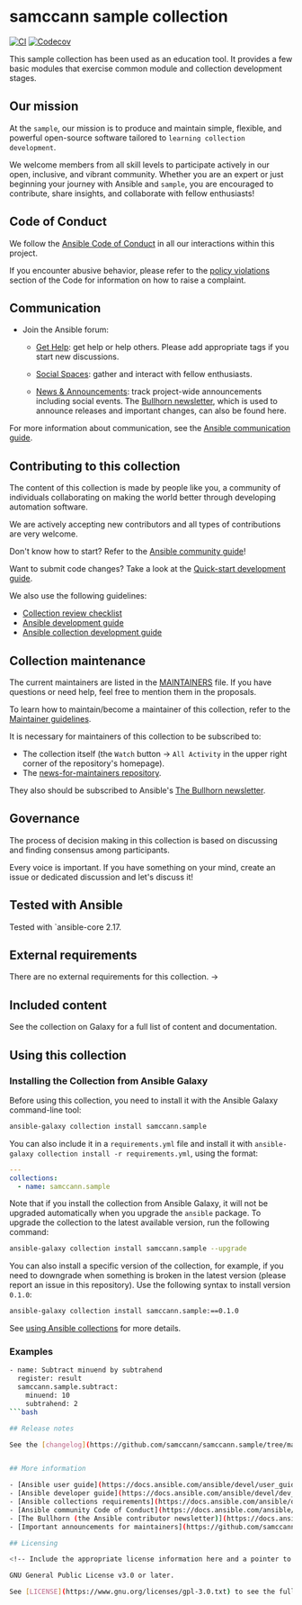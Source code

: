 # samccann sample collection



<!-- CI and code coverage badges -->
[![CI](https://github.com/samccann/samccann.sample/workflows/CI/badge.svg?event=push)](https://github.com/samccann/samccann.sample/actions) [![Codecov](https://img.shields.io/codecov/c/github/samccann/samccann.sample)](https://codecov.io/gh/samccann/samccann.sample)

This sample collection has been used as an education tool. It provides a few basic modules
that exercise common module and collection development stages.

## Our mission

<!-- Put your collection's mission statement in here. Example follows. -->

At the `sample`, our mission is to produce and maintain simple, flexible,
and powerful open-source software tailored to `learning collection development`.

We welcome members from all skill levels to participate actively in our open, inclusive, and vibrant community.
Whether you are an expert or just beginning your journey with Ansible and `sample`,
you are encouraged to contribute, share insights, and collaborate with fellow enthusiasts!

## Code of Conduct

We follow the [Ansible Code of Conduct](https://docs.ansible.com/ansible/devel/community/code_of_conduct.html) in all our interactions within this project.

If you encounter abusive behavior, please refer to the [policy violations](https://docs.ansible.com/ansible/devel/community/code_of_conduct.html#policy-violations) section of the Code for information on how to raise a complaint.

## Communication

<!--
If your collection is not present on the Ansible forum yet, please check out the existing [tags](https://forum.ansible.com/tags) and [groups](https://forum.ansible.com/g) - use what suits your collection. If there is no appropritate tag and group yet, please [request one](https://forum.ansible.com/t/requesting-a-forum-group/503/17).
-->

* Join the Ansible forum:
  * [Get Help](https://forum.ansible.com/c/help/6): get help or help others. Please add appropriate tags if you start new discussions.

  * [Social Spaces](https://forum.ansible.com/c/chat/4): gather and interact with fellow enthusiasts.
  * [News & Announcements](https://forum.ansible.com/c/news/5): track project-wide announcements including social events. The [Bullhorn newsletter](https://docs.ansible.com/ansible/devel/community/communication.html#the-bullhorn), which is used to announce releases and important changes, can also be found here.

For more information about communication, see the [Ansible communication guide](https://docs.ansible.com/ansible/devel/community/communication.html).

## Contributing to this collection

The content of this collection is made by people like you, a community of individuals collaborating on making the world better through developing automation software.

We are actively accepting new contributors and all types of contributions are very welcome.

Don't know how to start? Refer to the [Ansible community guide](https://docs.ansible.com/ansible/devel/community/index.html)!

Want to submit code changes? Take a look at the [Quick-start development guide](https://docs.ansible.com/ansible/devel/community/create_pr_quick_start.html).

We also use the following guidelines:

* [Collection review checklist](https://docs.ansible.com/ansible/devel/community/collection_contributors/collection_reviewing.html)
* [Ansible development guide](https://docs.ansible.com/ansible/devel/dev_guide/index.html)
* [Ansible collection development guide](https://docs.ansible.com/ansible/devel/dev_guide/developing_collections.html#contributing-to-collections)

## Collection maintenance

The current maintainers are listed in the [MAINTAINERS](MAINTAINERS) file. If you have questions or need help, feel free to mention them in the proposals.

To learn how to maintain/become a maintainer of this collection, refer to the [Maintainer guidelines](https://docs.ansible.com/ansible/devel/community/maintainers.html).

It is necessary for maintainers of this collection to be subscribed to:

* The collection itself (the `Watch` button -> `All Activity` in the upper right corner of the repository's homepage).
* The [news-for-maintainers repository](https://github.com/samccann/news-for-maintainers).

They also should be subscribed to Ansible's [The Bullhorn newsletter](https://docs.ansible.com/ansible/devel/community/communication.html#the-bullhorn).

## Governance

The process of decision making in this collection is based on discussing and finding consensus among participants.

Every voice is important. If you have something on your mind, create an issue or dedicated discussion and let's discuss it!

## Tested with Ansible

<!-- List the versions of Ansible the collection has been tested with. Must match what is in galaxy.yml. -->
Tested with `ansible-core 2.17.

## External requirements

There are no external requirements for this collection.
->

## Included content

See the collection on Galaxy for a full list of content and documentation.

## Using this collection



### Installing the Collection from Ansible Galaxy

Before using this collection, you need to install it with the Ansible Galaxy command-line tool:
```bash
ansible-galaxy collection install samccann.sample
```

You can also include it in a `requirements.yml` file and install it with `ansible-galaxy collection install -r requirements.yml`, using the format:
```yaml
---
collections:
  - name: samccann.sample
```

Note that if you install the collection from Ansible Galaxy, it will not be upgraded automatically when you upgrade the `ansible` package. To upgrade the collection to the latest available version, run the following command:
```bash
ansible-galaxy collection install samccann.sample --upgrade
```

You can also install a specific version of the collection, for example, if you need to downgrade when something is broken in the latest version (please report an issue in this repository). Use the following syntax to install version `0.1.0`:

```bash
ansible-galaxy collection install samccann.sample:==0.1.0
```

See [using Ansible collections](https://docs.ansible.com/ansible/devel/user_guide/collections_using.html) for more details.

### Examples
```bash
- name: Subtract minuend by subtrahend
  register: result
  samccann.sample.subtract:
    minuend: 10
    subtrahend: 2
```bash

## Release notes

See the [changelog](https://github.com/samccann/samccann.sample/tree/main/CHANGELOG.rst).


## More information

- [Ansible user guide](https://docs.ansible.com/ansible/devel/user_guide/index.html)
- [Ansible developer guide](https://docs.ansible.com/ansible/devel/dev_guide/index.html)
- [Ansible collections requirements](https://docs.ansible.com/ansible/devel/community/collection_contributors/collection_requirements.html)
- [Ansible community Code of Conduct](https://docs.ansible.com/ansible/devel/community/code_of_conduct.html)
- [The Bullhorn (the Ansible contributor newsletter)](https://docs.ansible.com/ansible/devel/community/communication.html#the-bullhorn)
- [Important announcements for maintainers](https://github.com/samccann/news-for-maintainers)

## Licensing

<!-- Include the appropriate license information here and a pointer to the full licensing details. If the collection contains modules migrated from the ansible/ansible repo, you must use the same license that existed in the ansible/ansible repo. See the GNU license example below. -->

GNU General Public License v3.0 or later.

See [LICENSE](https://www.gnu.org/licenses/gpl-3.0.txt) to see the full text.
